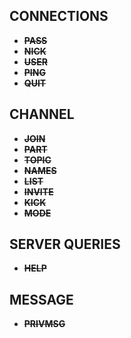## CONNECTIONS
- **~~PASS~~**
- **~~NICK~~**
- **~~USER~~**
- **~~PING~~**
- **~~QUIT~~**

## CHANNEL
- **~~JOIN~~**
- **~~PART~~**
- **~~TOPIC~~**
- **~~NAMES~~**
- **~~LIST~~**
- **~~INVITE~~**
- **~~KICK~~**
- **~~MODE~~**

## SERVER QUERIES
- **~~HELP~~**

## MESSAGE
- **~~PRIVMSG~~**